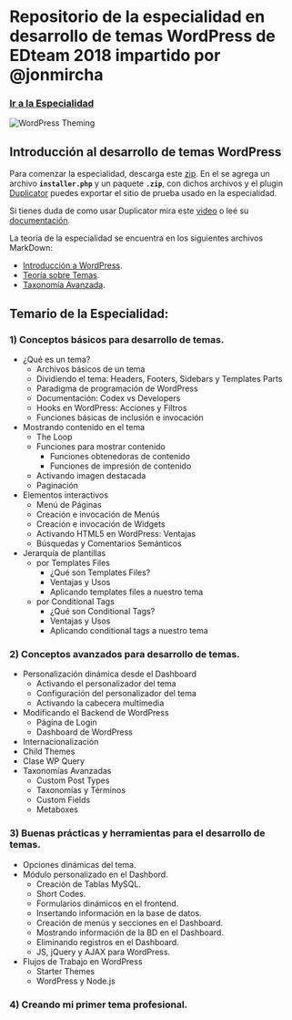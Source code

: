 # Repositorio de la especialidad en desarrollo de temas WordPress de EDteam 2018 impartido por @jonmircha

### [Ir a la Especialidad](https://ed.team/especialidades/wordpress-theming)

![WordPress Theming](https://ed.team/sites/default/files/2018-04/wordpress-theming-poster.jpg)

## Introducción al desarrollo de temas WordPress

Para comenzar la especialidad, descarga este [zip](https://github.com/jonmircha/edwpthemes-2018/blob/master/para-comenzar.zip). En el se agrega un archivo **`installer.php`** y un paquete **`.zip`**, con dichos archivos y el plugin [Duplicator](https://wordpress.org/plugins/duplicator/) puedes exportar el sitio de prueba usado en la especialidad.

Si tienes duda de como usar Duplicator mira este [video](https://www.youtube.com/watch?v=oc73jtvHWYQ) o leé su [documentación](https://wordpress.org/plugins/duplicator/).

La teoría de la especialidad se encuentra en los siguientes archivos MarkDown:

* [Introducción a WordPress](https://github.com/jonmircha/edwpthemes-2018/blob/master/wp-basics.md).
* [Teoría sobre Temas](https://github.com/jonmircha/edwpthemes-2018/blob/master/wp-theming.md).
* [Taxonomía Avanzada](https://github.com/jonmircha/edwpthemes-2018/blob/master/wp-custom-taxonomy.md).

## Temario de la Especialidad:

### 1) Conceptos básicos para desarrollo de temas.

* ¿Qué es un tema?
  * Archivos básicos de un tema
  * Dividiendo el tema: Headers, Footers, Sidebars y Templates Parts
  * Paradigma de programación de WordPress
  * Documentación: Codex vs Developers
  * Hooks en WordPress: Acciones y Filtros
  * Funciones básicas de inclusión e invocación
* Mostrando contenido en el tema
  * The Loop
  * Funciones para mostrar contenido
    * Funciones obtenedoras de contenido
    *  Funciones de impresión de contenido
  * Activando imagen destacada
  * Paginación
* Elementos interactivos
  * Menú de Páginas
  * Creación e invocación de Menús
  * Creación e invocación de Widgets
  * Activando HTML5 en WordPress: Ventajas
  * Búsquedas y Comentarios Semánticos
* Jerarquía de plantillas
  * por Templates Files
    * ¿Qué son Templates Files?
    * Ventajas y Usos
    * Aplicando templates files a nuestro tema
  * por Conditional Tags
    * ¿Qué son Conditional Tags?
    * Ventajas y Usos
    * Aplicando conditional tags a nuestro tema

### 2) Conceptos avanzados para desarrollo de temas.

 * Personalización dinámica desde el Dashboard
    * Activando el personalizador del tema
    * Configuración del personalizador del tema
    * Activando la cabecera multimedia
  * Modificando el Backend de WordPress
    * Página de Login
    * Dashboard de WordPress
  * Internacionalización
  * Child Themes
  * Clase WP Query
  * Taxonomías Avanzadas
    * Custom Post Types
    * Taxonomías y Términos
    * Custom Fields
    * Metaboxes

### 3) Buenas prácticas y herramientas para el desarrollo de temas.

* Opciones dinámicas del tema.
* Módulo personalizado en el Dashbord.
  * Creación de Tablas MySQL.
  * Short Codes.
  * Formularios dinámicos en el frontend.
  * Insertando información en la base de datos.
  * Creación de menús y secciones en el Dashboard.
  * Mostrando información de la BD en el Dashboard.
  * Eliminando registros en el Dashboard.
  * JS, jQuery y AJAX para WordPress.
* Flujos de Trabajo en WordPress
  * Starter Themes
  * WordPress y Node.js

### 4) Creando mi primer tema profesional.
